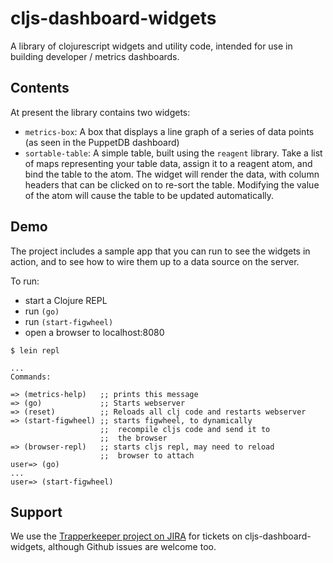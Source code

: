 # cljs-dashboard-widgets
A library of clojurescript widgets and utility code, intended for use in building developer / metrics dashboards.

## Contents

At present the library contains two widgets:

* `metrics-box`: A box that displays a line graph of a series of data points (as seen in the PuppetDB dashboard)
* `sortable-table`: A simple table, built using the `reagent` library.  Take a list of maps representing your table data, assign it to a reagent atom, and bind the table to the atom.  The widget will render the data, with column headers that can be clicked on to re-sort the table.  Modifying the value of the atom will cause the table to be updated automatically.

## Demo

The project includes a sample app that you can run to see the widgets in action, and to see how to wire them up to a data source on the server.

To run:

* start a Clojure REPL
* run `(go)`
* run `(start-figwheel)`
* open a browser to localhost:8080

```
$ lein repl

...
Commands:

=> (metrics-help)   ;; prints this message
=> (go)             ;; Starts webserver
=> (reset)          ;; Reloads all clj code and restarts webserver
=> (start-figwheel) ;; starts figwheel, to dynamically
                    ;;  recompile cljs code and send it to
                    ;;  the browser
=> (browser-repl)   ;; starts cljs repl, may need to reload
                    ;;  browser to attach
user=> (go)
...
user=> (start-figwheel)
```

## Support

We use the
[Trapperkeeper project on JIRA](https://tickets.puppetlabs.com/browse/TK)
for tickets on cljs-dashboard-widgets, although Github issues are welcome too.
